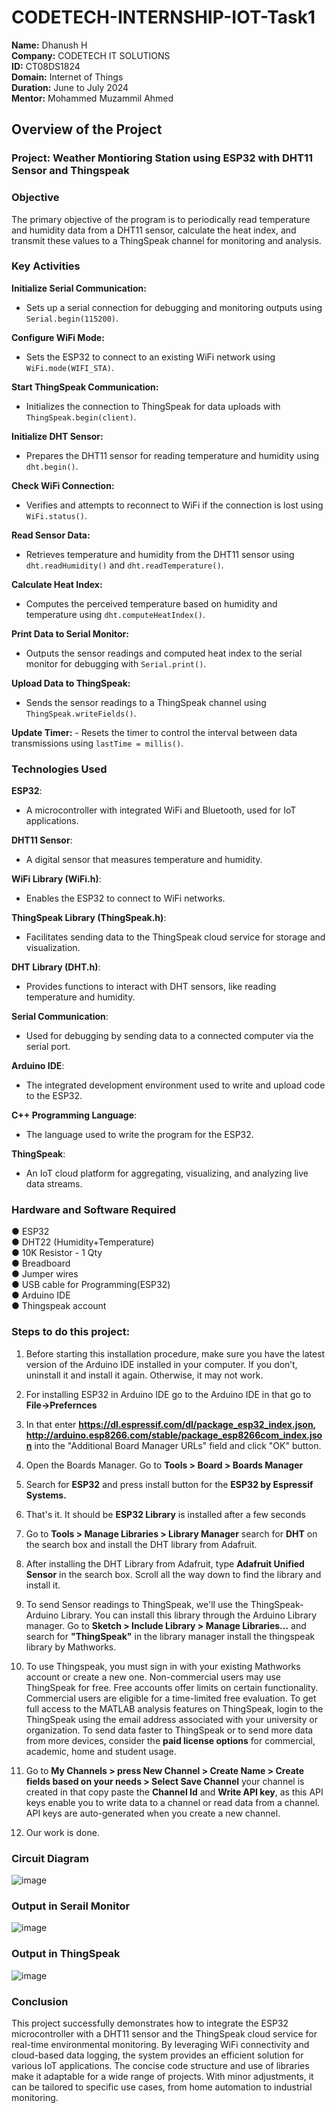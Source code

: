 # CODETECH-INTERNSHIP-IOT-Task1
**Name:** Dhanush H <br>
**Company:** CODETECH IT SOLUTIONS <br>
**ID:** CT08DS1824 <br>
**Domain:** Internet of Things <br>
**Duration:** June to July 2024 <br>
**Mentor:** Mohammed Muzammil Ahmed <br>


## Overview of the Project

### Project: Weather Montioring Station using ESP32 with DHT11 Sensor and Thingspeak

### Objective

The primary objective of the program is to periodically read temperature and humidity data from a DHT11 sensor, calculate the heat index, and transmit these values to a ThingSpeak channel for monitoring and analysis.

### Key Activities

**Initialize Serial Communication:**
   - Sets up a serial connection for debugging and monitoring outputs using `Serial.begin(115200)`.

**Configure WiFi Mode:**
   - Sets the ESP32 to connect to an existing WiFi network using `WiFi.mode(WIFI_STA)`.

**Start ThingSpeak Communication:**
   - Initializes the connection to ThingSpeak for data uploads with `ThingSpeak.begin(client)`.

**Initialize DHT Sensor:**
   - Prepares the DHT11 sensor for reading temperature and humidity using `dht.begin()`.

**Check WiFi Connection:**
   - Verifies and attempts to reconnect to WiFi if the connection is lost using `WiFi.status()`.

**Read Sensor Data:**
   - Retrieves temperature and humidity from the DHT11 sensor using `dht.readHumidity()` and `dht.readTemperature()`.

**Calculate Heat Index:**
   - Computes the perceived temperature based on humidity and temperature using `dht.computeHeatIndex()`.

**Print Data to Serial Monitor:**
   - Outputs the sensor readings and computed heat index to the serial monitor for debugging with `Serial.print()`.

**Upload Data to ThingSpeak:**
   - Sends the sensor readings to a ThingSpeak channel using `ThingSpeak.writeFields()`.

**Update Timer:**
    - Resets the timer to control the interval between data transmissions using `lastTime = millis()`.

### Technologies Used

**ESP32**:
   - A microcontroller with integrated WiFi and Bluetooth, used for IoT applications.

**DHT11 Sensor**:
   - A digital sensor that measures temperature and humidity.

**WiFi Library (WiFi.h)**:
   - Enables the ESP32 to connect to WiFi networks.

**ThingSpeak Library (ThingSpeak.h)**:
   - Facilitates sending data to the ThingSpeak cloud service for storage and visualization.

**DHT Library (DHT.h)**:
   - Provides functions to interact with DHT sensors, like reading temperature and humidity.

**Serial Communication**:
   - Used for debugging by sending data to a connected computer via the serial port.

**Arduino IDE**:
   - The integrated development environment used to write and upload code to the ESP32.

**C++ Programming Language**:
   - The language used to write the program for the ESP32.

**ThingSpeak**:
   - An IoT cloud platform for aggregating, visualizing, and analyzing live data streams.

### Hardware and Software Required

● ESP32 <br>
● DHT22 (Humidity+Temperature) <br>
● 10K Resistor - 1 Qty <br>
● Breadboard <br>
● Jumper wires <br>
● USB cable for Programming(ESP32) <br>
● Arduino IDE <br>
● Thingspeak account <br>

### Steps to do this project:

1. Before starting this installation procedure, make sure you have the latest version of the Arduino IDE installed in your computer. If you don’t, uninstall it and install it again. Otherwise, it may not work.

2. For installing ESP32 in Arduino IDE go to the Arduino IDE in that go to **File->Prefernces**

3. In that enter **https://dl.espressif.com/dl/package_esp32_index.json, http://arduino.esp8266.com/stable/package_esp8266com_index.json** into the "Additional Board Manager URLs" field and click "OK" button.

4. Open the Boards Manager. Go to **Tools > Board > Boards Manager**

5. Search for **ESP32** and press install button for the **ESP32 by Espressif Systems.**

6. That's it. It should be **ESP32 Library** is installed after a few seconds

7. Go to **Tools > Manage Libraries > Library Manager** search for **DHT** on the search box and install the DHT library from Adafruit.

8. After installing the DHT Library from Adafruit, type **Adafruit Unified Sensor** in the search box. Scroll all the way down to find the library and install it.

9. To send Sensor readings to ThingSpeak, we'll use the ThingSpeak-Arduino Library. You can install this library through the Arduino Library manager. Go to **Sketch > Include Library > Manage Libraries...** and search for **"ThingSpeak"** in the library manager install the thingspeak library by Mathworks.

10. To use Thingspeak, you must sign in with your existing Mathworks account or create a new one. Non-commercial users may use ThingSpeak for free. Free accounts offer limits on certain functionality. Commercial users are eligible for a time-limited free evaluation. To get full access to the MATLAB analysis features on ThingSpeak, login to the ThingSpeak using the email address associated with your university or organization. To send data faster to ThingSpeak or to send more data from more devices, consider the **paid license options** for commercial, academic, home and student usage.

11. Go to **My Channels > press New Channel > Create Name > Create fields based on your needs > Select Save Channel** your channel is created in that copy paste the **Channel Id** and **Write API key**, as this API keys enable you to write data to a channel or read data from a channel. API keys are auto-generated when you create a new channel.

12. Our work is done.

### Circuit Diagram

![image](https://github.com/H-Dhanush/CODETECH-INTERNSHIP-IOT-Task1/assets/167459628/31074f9d-4207-41e2-9e1e-be4cc3a4eb41)

### Output in Serail Monitor

![image](https://github.com/H-Dhanush/CODETECH-INTERNSHIP-IOT-Task1/assets/167459628/1d3f23ea-c37e-4540-86ad-ebab651e06bb)

### Output in ThingSpeak

![image](https://github.com/H-Dhanush/CODETECH-INTERNSHIP-IOT-Task1/assets/167459628/2e45f144-4980-4f08-bfdb-e0d507aed5dc)

### Conclusion
This project successfully demonstrates how to integrate the ESP32 microcontroller with a DHT11 sensor and the ThingSpeak cloud service for real-time environmental monitoring. By leveraging WiFi connectivity and cloud-based data logging, the system provides an efficient solution for various IoT applications. The concise code structure and use of libraries make it adaptable for a wide range of projects. With minor adjustments, it can be tailored to specific use cases, from home automation to industrial monitoring.




